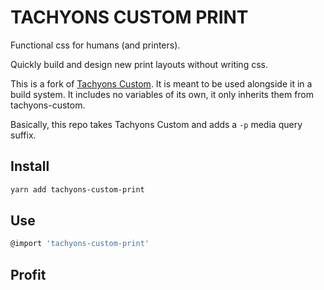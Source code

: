 # TACHYONS CUSTOM PRINT

Functional css for humans (and printers).

Quickly build and design new print layouts without writing css.

This is a fork of [Tachyons Custom](https://github.com/tachyons-css/tachyons-custom). It is meant to be used alongside it in a build system. It includes no variables of its own, it only inherits them from tachyons-custom.

Basically, this repo takes Tachyons Custom and adds a `-p` media query suffix.

## Install

```sh
yarn add tachyons-custom-print
```

## Use

```sh
@import 'tachyons-custom-print'
```

## Profit
